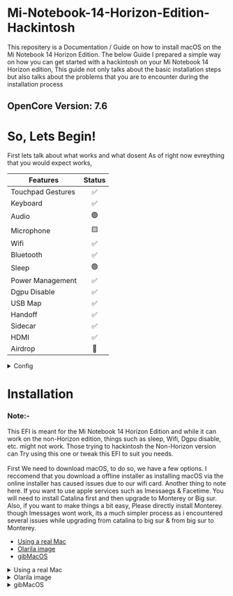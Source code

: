 # Mi-Notebook-14-Horizon-Edition-Hackintosh

This repositery is a Documentation / Guide on how to install macOS on the Mi Notebook 14 Horizon Edition. The below Guide I prepared a simple way on how you can get started with a hackintosh on your Mi Notebook 14 Horizon edition, This guide not only talks about the basic installation steps but also talks about the problems that you are to encounter during the installation process


## OpenCore Version: 7.6

# So, Lets Begin!

First lets talk about what works and what dosent
As of right now evreything that you would expect works,

|   Features     | Status |
| ----------------- | :----:  | 
| Touchpad Gestures |   ✅    |
| Keyboard          |   ✅    |
| Audio             |   🟢    |
| Microphone        |   🟨    |
| Wifi              |   ✅    |
| Bluetooth         |   ✅    |
| Sleep             |   🟢    |
| Power Management  |   ✅    |
| Dgpu Disable      |   ✅    |
| USB Map           |   ✅    |
| Handoff           |   ✅    |
| Sidecar           |   ✅    |
| HDMI              |   ✅    |
| Airdrop           |   🔴    |

<details>
  <summary>Config</summary>
  
</details>

# Installation

### Note:-
This EFI is meant for the Mi Notebook 14 Horizon Edition and while it can work on the non-Horizon edition, things such as sleep, Wifi, Dgpu disable, etc. might not work. Those trying to hackintosh the Non-Horizon version can Try using this one or tweak this EFI to suit you needs.<br>
<br>First We need to download macOS, to do so, we have a few options. I reccomend that you download a offline installer as installing macOS via the online installer has caused issues due to our wifi card. Another thing to note here. If you want to use apple services such as Imessaegs & Facetime. You will need to install Catalina first and then upgrade to Monterey or Big sur. Also, if you want to make things a bit easy, Please directly install Monterey. though Imessages wont work, its a much simpler process as i encountered several issues while upgrading from catalina to big sur & from big sur to Monterey.

* [Using a real Mac](#real)
* [Olarila image](#img)
* [gibMacOS](#gib)

<a name="real"></a>
<details>
<summary>Using a real Mac</summary>
  
  On a real Mac (a functional hackintosh will do as well) Download the installer for the desired version of macOS from the app store using the following links:-<br>
<br>[BigSur](https://apps.apple.com/us/app/macos-big-sur/id1526878132?mt=12) <br>
[Monterey](https://apps.apple.com/us/app/macos-monterey/id1576738294?mt=12)<br>
[Catalina](https://apps.apple.com/sg/app/macos-catalina/id1466841314?mt=12)<br>
  <br>
Now, Insert your flash drive(14gb or more) open a terminal window and type the following depending on the macOS version you downloaded:-

  
      BigSur
      sudo /Applications/Install\ macOS\ Big\ Sur.app/Contents/Resources/createinstallmedia --volume /Volumes/MyVolume

      Catalina
      sudo /Applications/Install\ macOS\ Catalina.app/Contents/Resources/createinstallmedia --volume /Volumes/MyVolume

      Monterey
      sudo /Applications/Install\ macOS\ Monterey.app/Contents/Resources/createinstallmedia --volume /Volumes/MyVolume
  
</details>
<a name="img" ></a>
<details>
  <summary>Olarila image</summary>
  
  Using a image from olarila.com

Olarila is a website that provides easy to use altered versions of macOS, These versions are the same at the core but are easy for hackintoshers like us to use, These can be direcrtly flashed to a pendrive using a program such as etcher. 
<br>Download the desired macOS version from [here](https://www.olarila.com/topic/6278-hackintosh-and-macintosh-olarila-vanilla-images-macos/)

  </details>
  <a name="gib" ></a>
  <details>
  <summary>gibMacOS</summary>
  gibMacOS is a python script that can download macOS components directly from apple
From my experience, gibMacOS is great for online installation of macOS, but i do not recommend using the online installer due to our wifi card. gibMacOS can also download the offline installer of macOS but this method is much more difficult and i wouldnt reccomend it.
<br><br> https://github.com/corpnewt/gibMacOS

  
  </details>
